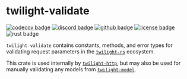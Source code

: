 <!-- cargo-sync-readme start -->

# twilight-validate

[![codecov badge][]][codecov link] [![discord badge][]][discord link] [![github badge][]][github link] [![license badge][]][license link] ![rust badge]

`twilight-validate` contains constants, methods, and error types for
validating request parameters in the [`twilight-rs`] ecosystem.

This crate is used internally by [`twilight-http`], but may also be used for
manually validating any models from [`twilight-model`].

[`twilight-http`]: https://docs.rs/twilight-http/latest
[`twilight-model`]: https://docs.rs/twilight-model/latest
[`twilight-rs`]: https://github.com/twilight-rs/twilight
[codecov badge]: https://img.shields.io/codecov/c/gh/twilight-rs/twilight?logo=codecov&style=for-the-badge&token=E9ERLJL0L2
[codecov link]: https://app.codecov.io/gh/twilight-rs/twilight/
[discord badge]: https://img.shields.io/discord/745809834183753828?color=%237289DA&label=discord%20server&logo=discord&style=for-the-badge
[discord link]: https://discord.gg/7jj8n7D
[github badge]: https://img.shields.io/badge/github-twilight-6f42c1.svg?style=for-the-badge&logo=github
[github link]: https://github.com/twilight-rs/twilight
[license badge]: https://img.shields.io/badge/license-ISC-blue.svg?style=for-the-badge&logo=pastebin
[license link]: https://github.com/twilight-rs/twilight/blob/main/LICENSE.md
[rust badge]: https://img.shields.io/badge/rust-1.57+-93450a.svg?style=for-the-badge&logo=rust

<!-- cargo-sync-readme end -->
